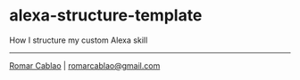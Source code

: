 # alexa-structure-template
How I structure my custom Alexa skill

---
[Romar Cablao](https://www.linkedin.com/in/romarcablao) | <romarcablao@gmail.com>
